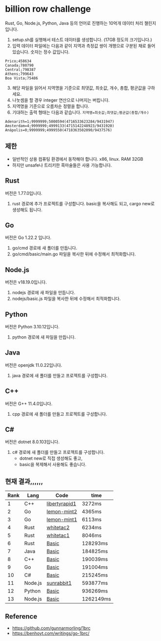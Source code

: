 # billion row challenge

Rust, Go, Node.js, Python, Java 등의 언어로 진행하는 10억개 데이터 처리 챌린지입니다.

1. setup.sh를 실행해서 테스트 데이터를 생성합니다. (17GB 정도의 크기입니다.)
2. 입력 데이터 파일에는 다음과 같이 지역과 측정값 쌍이 개행으로 구분된 채로 들어있습니다. 숫자는 정수 값입니다.

```
Prico;458634
Canada;780790
Central;798387
Athens;799643
Boa Vista;75486
```

3. 해당 파일을 읽어서 지역명을 기준으로 최댓값, 최솟값, 개수, 총합, 평균값을 구하세요.
4. 나눗셈을 할 경우 integer 연산으로 나머지는 버립니다.
5. 지역명을 기준으로 오름차순 정렬을 합니다.
6. 기대하는 출력 형태는 다음과 같습니다. `지역명=최솟값;최댓값;평균값(총합/개수)`

```
Adenarith=1;9999999;5000594(4716533623284/9431947)
Amsterdam=4;9999999;4999133(4715142248923/9431920)
Anápolis=0;9999999;4999550(4718363502090/9437576)
```

## 제한

- 일반적인 상용 컴퓨팅 환경에서 동작해야 합니다. x86, linux. RAM 32GB
- 하지만 unsafe나 트리키한 흑마술들은 사용 가능합니다.

## Rust

버전은 1.77.0입니다.
1. rust 경로에 추가 프로젝트를 구성합니다. basic을 복사해도 되고, cargo new로 생성해도 됩니다.

## Go

버전은 Go 1.22.2 입니다.
1. go/cmd 경로에 새 폴더를 만듭니다.
2. go/cmd/basic/main.go 파일을 복사한 뒤에 수정해서 최적화합니다.

## Node.js

버전은 v18.19.0입니다.
1. nodejs 경로에 새 파일을 만듭니다.
2. nodejs/basic.js 파일을 복사한 뒤에 수정해서 최적화합니다.

## Python
버전은 Python 3.10.12입니다.
1. python 경로에 새 파일을 만듭니다.

## Java
버전은 openjdk 11.0.22입니다.
1. java 경로에 새 폴더를 만들고 프로젝트를 구성합니다.

## C++
버전은 G++ 11.4.0입니다.
1. cpp 경로에 새 폴더를 만들고 프로젝트를 구성합니다.

## C#
버전은 dotnet 8.0.103입니다.
1. c# 경로에 새 폴더를 만들고 프로젝트를 구성합니다.
   -  dotnet new로 직접 생성해도 좋고,
   -  basic을 복제해서 사용해도 좋습니다.

## 현재 결과,,,,,,

| Rank | Lang    | Code                                          | time      |
| ---- | ------- | --------------------------------------------- | --------- |
| 1    | C++     | [libertyrapid1](./cpp/libertyrapid1/main.cpp) | 3272ms    |
| 2    | Go      | [lemon-mint2](./go/cmd/lemon-mint2/main.go)   | 4365ms    |
| 3    | Go      | [lemon-mint1](./go/cmd/lemon-mint1/main.go)   | 6113ms    |
| 4    | Rust    | [whitetac2](./rust/whitetac2/src/main.rs)     | 6234ms    |
| 5    | Rust    | [whitetac1](./rust/whitetac1/src/main.rs)     | 8046ms    |
| 6    | Rust    | [Basic](./rust/basic/src/main.rs)             | 128293ms  |
| 7    | Java    | [Basic](./java/basic/Main.java)               | 184825ms  |
| 8    | C++     | [Basic](./cpp/basic/main.cpp)                 | 190039ms  |
| 9    | Go      | [Basic](./go/cmd/basic/main.go)               | 191004ms  |
| 10   | C#      | [Basic](./c#/basic/Program.cs)                  | 215245ms  |
| 11   | Node.js | [sunrabbit1](./nodejs/sunrabbit1/index.js)    | 593877ms  |
| 12   | Python  | [Basic](./python/basic.py)                    | 936269ms  |
| 13   | Node.js | [Basic](./nodejs/basic.js)                    | 1262149ms |

## Reference

- https://github.com/gunnarmorling/1brc
- https://benhoyt.com/writings/go-1brc/
